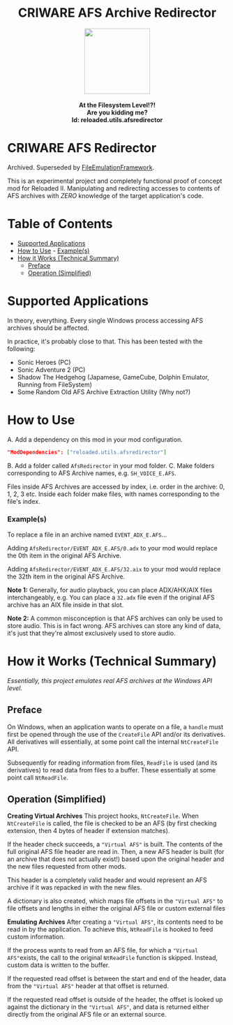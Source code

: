 <div align="center">
	<h1>CRIWARE AFS Archive Redirector</h1>
	<img src="https://i.imgur.com/BjPn7rU.png" width="150" align="center" />
	<br/> <br/>
	<strong>At the Filesystem Level!?!<br/>
	Are you kidding me?<br/></strong>
<b>Id: reloaded.utils.afsredirector</b>
</div>

# CRIWARE AFS Redirector

Archived. Superseded by [FileEmulationFramework](https://github.com/Sewer56/FileEmulationFramework).

This is an experimental project and completely functional proof of concept mod for Reloaded II. Manipulating and redirecting accesses to contents of AFS archives with *ZERO* knowledge of the target application's code.

# Table of Contents
- [Supported Applications](#supported-applications)
- [How to Use](#how-to-use)
		- [Example(s)](#examples)
- [How it Works (Technical Summary)](#how-it-works-technical-summary)
	- [Preface](#preface)
	- [Operation (Simplified)](#operation-simplified)

# Supported Applications

In theory, everything. 
Every single Windows process accessing AFS archives should be affected.

In practice, it's probably close to that. This has been tested with the following:
- Sonic Heroes (PC)
- Sonic Adventure 2 (PC)
- Shadow The Hedgehog (Japamese, GameCube, Dolphin Emulator, Running from FileSystem)
- Some Random Old AFS Archive Extraction Utility (Why not?)

# How to Use

A. Add a dependency on this mod in your mod configuration.

```json
"ModDependencies": ["reloaded.utils.afsredirector"]
```

B. Add a folder called `AfsRedirector` in your mod folder.
C. Make folders corresponding to AFS Archive names, e.g. `SH_VOICE_E.AFS`.

Files inside AFS Archives are accessed by index, i.e. order in the archive: 0, 1, 2, 3 etc.
Inside each folder make files, with names corresponding to the file's index.

### Example(s)

To replace a file in an archive named `EVENT_ADX_E.AFS`...

Adding `AfsRedirector/EVENT_ADX_E.AFS/0.adx` to your mod would replace the 0th item in the original AFS Archive.

Adding `AfsRedirector/EVENT_ADX_E.AFS/32.aix` to your mod would replace the 32th item in the original AFS Archive.

**Note 1:**
Generally, for audio playback, you can place ADX/AHX/AIX files interchangeably, e.g. You can place a `32.adx` file even if the original AFS archive has an AIX file inside in that slot. 

**Note 2:** A common misconception is that AFS archives can only be used to store audio. This is in fact wrong. AFS archives can store any kind of data, it's just that they're almost exclusively used to store audio.


# How it Works (Technical Summary)

*Essentially, this project emulates real AFS archives at the Windows API level.*

## Preface
On Windows, when an application wants to operate on a file, a `handle` must first be opened through the use of the `CreateFile` API and/or its derivatives. All derivatives will essentially, at some point call the internal `NtCreateFile` API. 

Subsequently for reading information from files, `ReadFile` is used (and its derivatives) to read data from files to a buffer. These essentially at some point call `NtReadFile`.

## Operation (Simplified)

**Creating Virtual Archives**
This project hooks, `NtCreateFile`. When `NtCreateFile` is called, the file is checked to be an AFS (by first checking extension, then 4 bytes of header if extension matches).

If the header check succeeds, a `"Virtual AFS"` is built. The contents of the full original AFS file header are read in. Then, a new AFS header is built (for an archive that does not actually exist!) based upon the original header and the new files requested from other mods. 

This header is a completely valid header and would represent an AFS archive if it was repacked in with the new files.

A dictionary is also created, which maps file offsets in the `"Virtual AFS"` to file offsets and lengths in either the original AFS file or custom external files 

**Emulating Archives**
After creating a `"Virtual AFS"`, its contents need to be read in by the application.
To achieve this, `NtReadFile` is hooked to feed custom information.

If the process wants to read from an AFS file, for which a `"Virtual AFS"`exists, the call to the original `NtReadFile` function is skipped. Instead, custom data is written to the buffer.

If the requested read offset is between the start and end of the header, data from the `"Virtual AFS"` header at that offset is returned.

If the requested read offset is outside of the header, the offset is looked up against the dictionary in the `"Virtual AFS"`, and data is returned either directly from the original AFS file or an external source.
